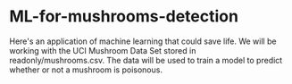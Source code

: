 # ML-for-mushrooms-detection
Here's an application of machine learning that could save life.
We will be working with the UCI Mushroom Data Set
stored in readonly/mushrooms.csv.
The data will be used to train a model to predict whether or not a mushroom is poisonous.
